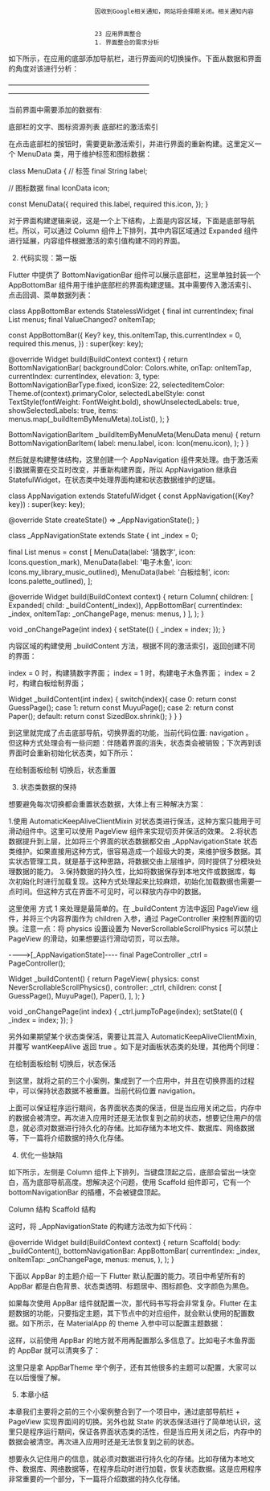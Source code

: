
                            
                            因收到Google相关通知，网站将会择期关闭。相关通知内容
                            
                            
                            23 应用界面整合
                            1. 界面整合的需求分析

如下所示，在应用的底部添加导航栏，进行界面间的切换操作。下面从数据和界面的角度对该进行分析：




————————————————————
————————————————————








当前界面中需要添加的数据有:


底部栏的文字、图标资源列表
底部栏的激活索引


在点击底部栏的按钮时，需要更新激活索引，并进行界面的重新构建。这里定义一个 MenuData 类，用于维护标签和图标数据：

class MenuData {
  // 标签
  final String label;

  // 图标数据
  final IconData icon;

  const MenuData({
    required this.label,
    required this.icon,
  });
}




对于界面构建逻辑来说，这是一个上下结构，上面是内容区域，下面是底部导航栏。所以，可以通过 Column 组件上下排列，其中内容区域通过 Expanded 组件进行延展，内容组件根据激活的索引值构建不同的界面。





2. 代码实现：第一版

Flutter 中提供了 BottomNavigationBar 组件可以展示底部栏，这里单独封装一个 AppBottomBar 组件用于维护底部栏的界面构建逻辑。其中需要传入激活索引、点击回调、菜单数据列表：

class AppBottomBar extends StatelessWidget {
  final int currentIndex;
  final List<MenuData> menus;
  final ValueChanged<int>? onItemTap;

  const AppBottomBar({
    Key? key,
    this.onItemTap,
    this.currentIndex = 0,
    required this.menus,
  }) : super(key: key);

  @override
  Widget build(BuildContext context) {
    return BottomNavigationBar(
      backgroundColor: Colors.white,
      onTap: onItemTap,
      currentIndex: currentIndex,
      elevation: 3,
      type: BottomNavigationBarType.fixed,
      iconSize: 22,
      selectedItemColor: Theme.of(context).primaryColor,
      selectedLabelStyle: const TextStyle(fontWeight: FontWeight.bold),
      showUnselectedLabels: true,
      showSelectedLabels: true,
      items: menus.map(_buildItemByMenuMeta).toList(),
    );
  }

  BottomNavigationBarItem _buildItemByMenuMeta(MenuData menu) {
    return BottomNavigationBarItem(
      label: menu.label,
      icon: Icon(menu.icon),
    );
  }
}




然后就是构建整体结构，这里创建一个 AppNavigation 组件来处理。由于激活索引数据需要在交互时改变，并重新构建界面，所以 AppNavigation 继承自 StatefulWidget，在状态类中处理界面构建和状态数据维护的逻辑。

class AppNavigation extends StatefulWidget {
  const AppNavigation({Key? key}) : super(key: key);

  @override
  State<AppNavigation> createState() => _AppNavigationState();
}

class _AppNavigationState extends State<AppNavigation> {
  int _index = 0;

  final List<MenuData> menus = const [
    MenuData(label: '猜数字', icon: Icons.question_mark),
    MenuData(label: '电子木鱼', icon: Icons.my_library_music_outlined),
    MenuData(label: '白板绘制', icon: Icons.palette_outlined),
  ];

  @override
  Widget build(BuildContext context) {
    return Column(
      children: [
        Expanded( child: _buildContent(_index)),
        AppBottomBar(
          currentIndex: _index,
          onItemTap: _onChangePage,
          menus: menus,
        )
      ],
    );
  }

  void _onChangePage(int index) {
    setState(() {
      _index = index;
    });
  }


内容区域的构建使用 _buildContent 方法，根据不同的激活索引，返回创建不同的界面：


index = 0 时，构建猜数字界面；
index = 1 时，构建电子木鱼界面；
index = 2 时，构建白板绘制界面；


  Widget _buildContent(int index) {
    switch(index){
      case 0:
       return const GuessPage();
      case 1:
        return const MuyuPage();
      case 2:
        return const Paper();
      default:
        return const SizedBox.shrink();
    }
  }
}


到这里就完成了点击底部导航，切换界面的功能，当前代码位置: navigation 。 但这种方式处理会有一些问题：伴随着界面的消失，状态类会被销毁；下次再到该界面时会重新初始化状态类，如下所示：




在绘制面板绘制
切换后，状态重置













3. 状态类数据的保持

想要避免每次切换都会重置状态数据，大体上有三种解决方案：


1.使用 AutomaticKeepAliveClientMixin 对状态类进行保活，这种方案只能用于可滑动组件中。这里可以使用 PageView 组件来实现切页并保活的效果。
2.将状态数据提升到上层，比如将三个界面的状态数据都交由 _AppNavigationState 状态类维护。如果直接用这种方式，很容易造成一个超级大的类，来维护很多数据。其实状态管理工具，就是基于这种思路，将数据交由上层维护，同时提供了分模块处理数据的能力。
3.保持数据的持久性，比如将数据保存到本地文件或数据库，每次初始化时进行加载复现。这种方式处理起来比较麻烦，初始化加载数据也需要一点时间。但这种方式在界面不可见时，可以释放内存中的数据。




这里使用 方式 1 来处理是最简单的。在 _buildContent 方法中返回 PageView 组件，并将三个内容界面作为 children 入参，通过 PageController 来控制界面的切换。注意一点：将 physics 设置设置为 NeverScrollableScrollPhysics 可以禁止 PageView 的滑动，如果想要运行滑动切页，可以去除。

---->[_AppNavigationState]----
final PageController _ctrl = PageController();

Widget _buildContent() {
  return PageView(
    physics: const NeverScrollableScrollPhysics(),
    controller: _ctrl,
    children: const [
       GuessPage(),
       MuyuPage(),
       Paper(),
    ],
  );
}

void _onChangePage(int index) {
  _ctrl.jumpToPage(index);
  setState(() {
    _index = index;
  });
}


另外如果期望某个状态类保活，需要让其混入 AutomaticKeepAliveClientMixin, 并覆写 wantKeepAlive 返回 true 。如下是对画板状态类的处理，其他两个同理：






在绘制面板绘制
切换后，状态保活










到这里，就将之前的三个小案例，集成到了一个应用中，并且在切换界面的过程中，可以保持状态数据不被重置。当前代码位置 navigation。

上面可以保证程序运行期间，各界面状态类的保活，但是当应用关闭之后，内存中的数据会被清空。再次进入应用时还是无法恢复到之前的状态，想要记住用户的信息，就必须对数据进行持久化的存储。比如存储为本地文件、数据库、网络数据等，下一篇将介绍数据的持久化存储。



4. 优化一些缺陷

如下所示，左侧是 Column 组件上下排列，当键盘顶起之后，底部会留出一块空白，高为底部导航高度。想解决这个问题，使用 Scaffold 组件即可，它有一个 bottomNavigationBar 的插槽，不会被键盘顶起。




Column 结构
Scaffold 结构










这时，将 _AppNavigationState 的构建方法改为如下代码：

 @override
 Widget build(BuildContext context) {
   return Scaffold(
     body: _buildContent(),
     bottomNavigationBar: AppBottomBar(
       currentIndex: _index,
       onItemTap: _onChangePage,
       menus: menus,
     ),
   );
 }




下面以 AppBar 的主题介绍一下 Flutter 默认配置的能力。项目中希望所有的 AppBar 都是白色背景、状态类透明、标题居中、图标颜色、文字颜色为黑色。



如果每次使用 AppBar 组件就配置一次，那代码书写将会非常复杂。Flutter 在主题数据的功能，只要指定主题，其下节点中的对应组件，就会默认使用的配置数据。如下所示，在 MaterialApp 的 theme 入参中可以配置主题数据：



这样，以前使用 AppBar 的地方就不用再配置那么多信息了。比如电子木鱼界面的 AppBar 就可以清爽多了：



这里只是拿 AppBarTheme 举个例子，还有其他很多的主题可以配置，大家可以在以后慢慢了解。



5. 本章小结

本章我们主要将之前的三个小案例整合到了一个项目中，通过底部导航栏 + PageView 实现界面间的切换。另外也就 State 的状态保活进行了简单地认识，这里只是程序运行期间，保证各界面状态类的活性，但是当应用关闭之后，内存中的数据会被清空。再次进入应用时还是无法恢复到之前的状态。

想要永久记住用户的信息，就必须对数据进行持久化的存储。比如存储为本地文件、数据库、网络数据等，在程序启动时进行加载，恢复状态数据。这是应用程序非常重要的一个部分，下一篇将介绍数据的持久化存储。

                        
                        
                            